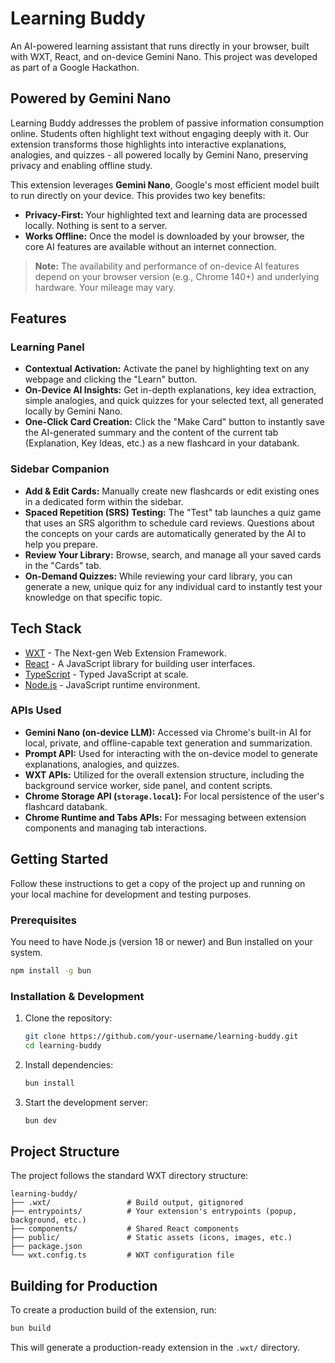 <!-- 
  <<< Author Note >>>
  This README is a template. Please update it with details specific to your project.
  The "Features" and "Project Structure" sections are placeholders.
  <<< End Author Note >>>
-->

# Learning Buddy

An AI-powered learning assistant that runs directly in your browser, built with WXT, React, and on-device Gemini Nano. This project was developed as part of a Google Hackathon.

## Powered by Gemini Nano

Learning Buddy addresses the problem of passive information consumption online. Students often highlight text without engaging deeply with it. Our extension transforms those highlights into interactive explanations, analogies, and quizzes - all powered locally by Gemini Nano, preserving privacy and enabling offline study.

This extension leverages **Gemini Nano**, Google's most efficient model built to run directly on your device. This provides two key benefits:

*   **Privacy-First:** Your highlighted text and learning data are processed locally. Nothing is sent to a server.
*   **Works Offline:** Once the model is downloaded by your browser, the core AI features are available without an internet connection.

> **Note:** The availability and performance of on-device AI features depend on your browser version (e.g., Chrome 140+) and underlying hardware. Your mileage may vary.

## Features

### Learning Panel

*   **Contextual Activation:** Activate the panel by highlighting text on any webpage and clicking the "Learn" button.
*   **On-Device AI Insights:** Get in-depth explanations, key idea extraction, simple analogies, and quick quizzes for your selected text, all generated locally by Gemini Nano.
*   **One-Click Card Creation:** Click the "Make Card" button to instantly save the AI-generated summary and the content of the current tab (Explanation, Key Ideas, etc.) as a new flashcard in your databank.

### Sidebar Companion

*   **Add & Edit Cards:** Manually create new flashcards or edit existing ones in a dedicated form within the sidebar.
*   **Spaced Repetition (SRS) Testing:** The "Test" tab launches a quiz game that uses an SRS algorithm to schedule card reviews. Questions about the concepts on your cards are automatically generated by the AI to help you prepare.
*   **Review Your Library:** Browse, search, and manage all your saved cards in the "Cards" tab.
*   **On-Demand Quizzes:** While reviewing your card library, you can generate a new, unique quiz for any individual card to instantly test your knowledge on that specific topic.

## Tech Stack

*   [WXT](https://wxt.dev/) - The Next-gen Web Extension Framework.
*   [React](https://react.dev/) - A JavaScript library for building user interfaces.
*   [TypeScript](https://www.typescriptlang.org/) - Typed JavaScript at scale.
*   [Node.js](https://nodejs.org/) - JavaScript runtime environment.

### APIs Used

*   **Gemini Nano (on-device LLM):** Accessed via Chrome's built-in AI for local, private, and offline-capable text generation and summarization.
*   **Prompt API:** Used for interacting with the on-device model to generate explanations, analogies, and quizzes.
*   **WXT APIs:** Utilized for the overall extension structure, including the background service worker, side panel, and content scripts.
*   **Chrome Storage API (`storage.local`):** For local persistence of the user's flashcard databank.
*   **Chrome Runtime and Tabs APIs:** For messaging between extension components and managing tab interactions.

## Getting Started

Follow these instructions to get a copy of the project up and running on your local machine for development and testing purposes.

### Prerequisites

You need to have Node.js (version 18 or newer) and Bun installed on your system.

```bash
npm install -g bun
```

### Installation & Development

1.  Clone the repository:
    ```bash
    git clone https://github.com/your-username/learning-buddy.git
    cd learning-buddy
    ```
2.  Install dependencies:
    ```bash
    bun install
    ```
3.  Start the development server:
    ```bash
    bun dev
    ```

## Project Structure

The project follows the standard WXT directory structure:

```
learning-buddy/
├── .wxt/                 # Build output, gitignored
├── entrypoints/          # Your extension's entrypoints (popup, background, etc.)
├── components/           # Shared React components
├── public/               # Static assets (icons, images, etc.)
├── package.json
└── wxt.config.ts         # WXT configuration file
```

## Building for Production

To create a production build of the extension, run:

```bash
bun build
```

This will generate a production-ready extension in the `.wxt/` directory.

